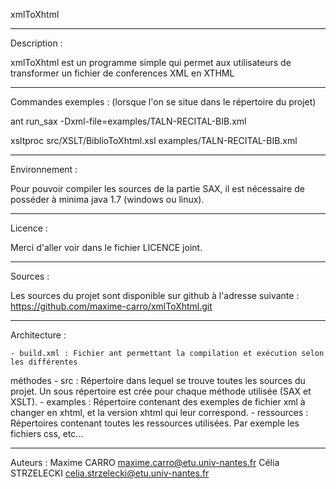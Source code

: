 xmlToXhtml
________________________

Description : 

xmlToXhtml est un programme simple qui permet aux utilisateurs de transformer un fichier de conferences XML en XTHML

________________________
Commandes exemples : (lorsque l'on se situe dans le répertoire du projet)

ant run_sax -Dxml-file=examples/TALN-RECITAL-BIB.xml

xsltproc src/XSLT/BiblioToXhtml.xsl examples/TALN-RECITAL-BIB.xml


________________________

Environnement : 

Pour pouvoir compiler les sources de la partie SAX, il est nécessaire de posséder à minima
java 1.7 (windows ou linux).


________________________

Licence : 

Merci d'aller voir dans le fichier LICENCE joint.


________________________

Sources : 

Les sources du projet sont disponible sur github à l'adresse suivante : 
https://github.com/maxime-carro/xmlToXhtml.git


________________________

Architecture : 

	- build.xml : Fichier ant permettant la compilation et exécution selon les différentes 
méthodes
	- src : Répertoire dans lequel se trouve toutes les sources du projet. Un sous répertoire
est crée pour chaque méthode utilisée (SAX et XSLT).
	- examples : Répertoire contenant des exemples de fichier xml à changer en xhtml, et la
version xhtml qui leur correspond.
	- ressources : Répertoires contenant toutes les ressources utilisées. Par exemple les fichiers 
css, etc...


________________________

Auteurs : 
	Maxime CARRO <maxime.carro@etu.univ-nantes.fr>
	Célia STRZELECKI <celia.strzelecki@etu.univ-nantes.fr>
	
